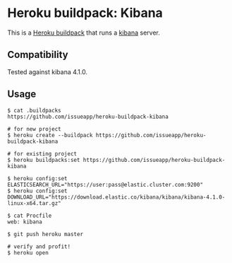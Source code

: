 Heroku buildpack: Kibana
========================

This is a [Heroku buildpack](http://devcenter.heroku.com/articles/buildpacks) that runs a [kibana](https://www.elastic.co/downloads/kibana) server.

Compatibility
-------------

Tested against kibana 4.1.0.

Usage
-----

    $ cat .buildpacks
    https://github.com/issueapp/heroku-buildpack-kibana

    # for new project
    $ heroku create --buildpack https://github.com/issueapp/heroku-buildpack-kibana

    # for existing project
    $ heroku buildpacks:set https://github.com/issueapp/heroku-buildpack-kibana

    $ heroku config:set ELASTICSEARCH_URL="https://user:pass@elastic.cluster.com:9200"
    $ heroku config:set DOWNLOAD_URL="https://download.elastic.co/kibana/kibana/kibana-4.1.0-linux-x64.tar.gz"

    $ cat Procfile
    web: kibana

    $ git push heroku master

    # verify and profit!
    $ heroku open

